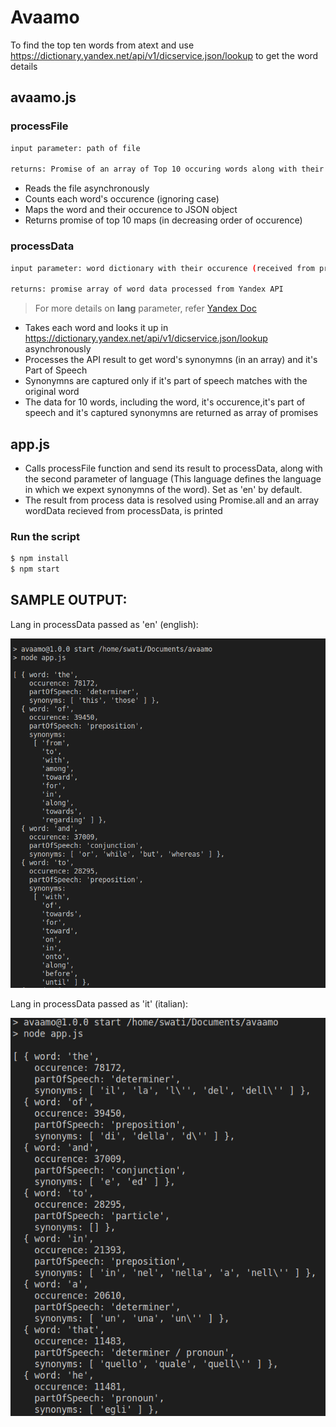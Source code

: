 # Avaamo
To find the top ten words from atext and use https://dictionary.yandex.net/api/v1/dicservice.json/lookup to get the word details

## avaamo.js
### processFile
```sh
input parameter: path of file

returns: Promise of an array of Top 10 occuring words along with their occurence count
```
 - Reads the file asynchronously
 - Counts each word's occurence (ignoring case)
 - Maps the word and their occurence to JSON object
 - Returns promise of top 10 maps (in decreasing order of occurence)
 
### processData
```sh
input parameter: word dictionary with their occurence (received from processFile), language code (language of synonymns)

returns: promise array of word data processed from Yandex API
```
> For more details on **lang** parameter, refer [Yandex Doc](https://yandex.com/dev/dictionary/doc/dg/reference/getLangs-docpage/)

 - Takes each word and looks it up in https://dictionary.yandex.net/api/v1/dicservice.json/lookup asynchronously
 - Processes the API result to get word's synonymns (in an array) and it's Part of Speech
 - Synonymns are captured only if it's part of speech matches with the original word
 - The data for 10 words, including the word, it's occurence,it's part of speech and it's captured synonymns are returned as array of promises

 
## app.js
 - Calls processFile function and send its result to processData, along with the second parameter of language (This language defines the language in which we expext synonymns of the word). Set as 'en' by default.
 - The result from process data is resolved using Promise.all and an array wordData recieved from processData, is printed
 
### Run the script

```sh
$ npm install
$ npm start
```

## SAMPLE OUTPUT:

Lang in processData passed as 'en' (english):


![lang='en'](https://github.com/Swati-Sneha/avaamo/blob/main/screenshots/en.png)

Lang in processData passed as 'it' (italian):


![lang='it'](https://github.com/Swati-Sneha/avaamo/blob/main/screenshots/it.png)
